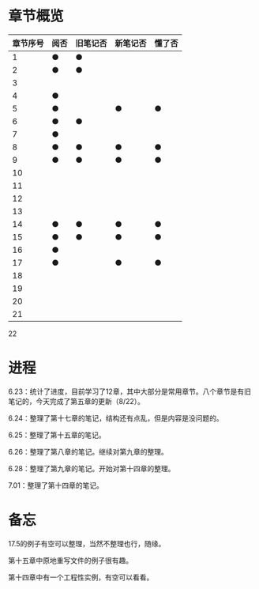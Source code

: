 # 章节概览

| 章节序号 | 阅否 | 旧笔记否 | 新笔记否 | 懂了否 |
| -------- | ---- | -------- | -------- | ------ |
| 1        | ●    | ●        |          |        |
| 2        | ●    | ●        |          |        |
| 3        |      |          |          |        |
| 4        | ●    |          |          |        |
| 5        | ●    |          | ●        | ●      |
| 6        | ●    | ●        |          |        |
| 7        | ●    |          |          |        |
| 8        | ●    | ●        | ●        | ●      |
| 9        | ●    | ●        | ●        | ●      |
| 10       |      |          |          |        |
| 11       |      |          |          |        |
| 12       |      |          |          |        |
| 13       |      |          |          |        |
| 14       | ●    | ●        | ●        | ●      |
| 15       | ●    | ●        | ●        | ●      |
| 16       | ●    |          |          |        |
| 17       | ●    |          | ●        | ●      |
| 18       |      |          |          |        |
| 19       |      |          |          |        |
| 20       |      |          |          |        |
| 21       |      |          |          |        |

22

# 进程

6.23：统计了进度，目前学习了12章，其中大部分是常用章节。八个章节是有旧笔记的，今天完成了第五章的更新（8/22）。

6.24：整理了第十七章的笔记，结构还有点乱，但是内容是没问题的。

6.25：整理了第十五章的笔记。

6.26：整理了第八章的笔记。继续对第九章的整理。

6.28：整理了第九章的笔记。开始对第十四章的整理。

7.01：整理了第十四章的笔记。



# 备忘

17.5的例子有空可以整理，当然不整理也行，随缘。

第十五章中原地重写文件的例子很有趣。

第十四章中有一个工程性实例，有空可以看看。





